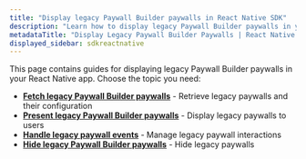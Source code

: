 ```yaml
---
title: "Display legacy Paywall Builder paywalls in React Native SDK"
description: "Learn how to display legacy Paywall Builder paywalls in your React Native app with Adapty SDK."
metadataTitle: "Display Legacy Paywall Builder Paywalls | React Native SDK | Adapty Docs"
displayed_sidebar: sdkreactnative
---
```


This page contains guides for displaying legacy Paywall Builder paywalls in your React Native app. Choose the topic you need:

- **[Fetch legacy Paywall Builder paywalls](react-native-get-legacy-pb-paywalls)** - Retrieve legacy paywalls and their configuration
- **[Present legacy Paywall Builder paywalls](react-native-present-paywalls-legacy)** - Display legacy paywalls to users
- **[Handle legacy paywall events](react-native-handling-events-legacy)** - Manage legacy paywall interactions
- **[Hide legacy Paywall Builder paywalls](react-native-hide-legacy-paywall-builder-paywalls)** - Hide legacy paywalls 